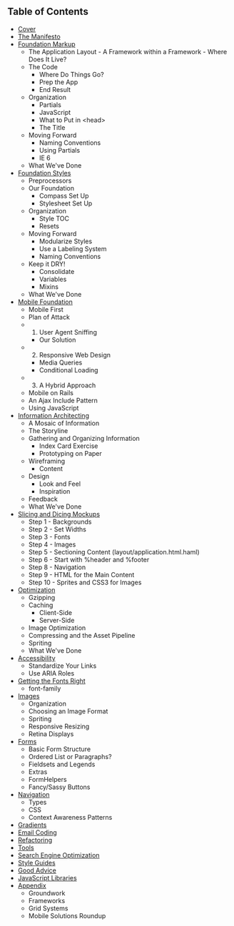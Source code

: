 Table of Contents
-----------------

- [Cover][]
- [The Manifesto][]
- [Foundation Markup][]
    -  The Application Layout
      - A Framework within a Framework
      - Where Does It Live?
    - The Code
      - Where Do Things Go?
      - Prep the App
      - End Result
    - Organization
      - Partials
      - JavaScript
      - What to Put in \<head>
      - The Title
    - Moving Forward
      - Naming Conventions
      - Using Partials
      - IE 6
    - What We've Done
- [Foundation Styles][]
    - Preprocessors
    - Our Foundation
      - Compass Set Up
      - Stylesheet Set Up
    - Organization
      - Style TOC
      - Resets
    - Moving Forward
      - Modularize Styles
      - Use a Labeling System
      - Naming Conventions
    - Keep it DRY!
      - Consolidate
      - Variables
      - Mixins
    - What We've Done
- [Mobile Foundation][]
    - Mobile First
    - Plan of Attack
    - 1. User Agent Sniffing
      - Our Solution
    - 2. Responsive Web Design
      - Media Queries
      - Conditional Loading
    - 3. A Hybrid Approach
    - Mobile on Rails
    - An Ajax Include Pattern
    - Using JavaScript
- [Information Architecting][]
    - A Mosaic of Information
    - The Storyline
    - Gathering and Organizing Information
      - Index Card Exercise
      - Prototyping on Paper
    - Wireframing
      - Content
    - Design
      - Look and Feel
      - Inspiration
    - Feedback
    - What We've Done
- [Slicing and Dicing Mockups][]
  - Step 1 - Backgrounds
  - Step 2 - Set Widths
  - Step 3 - Fonts
  - Step 4 - Images
  - Step 5 - Sectioning Content (layout/application.html.haml)
  - Step 6 - Start with %header and %footer
  - Step 8 - Navigation
  - Step 9 - HTML for the Main Content
  - Step 10 - Sprites and CSS3 for Images
- [Optimization][]
    - Gzipping
    - Caching
      - Client-Side
      - Server-Side
    - Image Optimization
    - Compressing and the Asset Pipeline
    - Spriting
    - What We've Done
- [Accessibility][]
  - Standardize Your Links
  - Use ARIA Roles
- [Getting the Fonts Right][]
  - font-family
- [Images][]
  - Organization
  - Choosing an Image Format
  - Spriting
  - Responsive Resizing
  - Retina Displays
- [Forms][]
  - Basic Form Structure
  - Ordered List or Paragraphs?
  - Fieldsets and Legends
  - Extras
  - FormHelpers
  - Fancy/Sassy Buttons
- [Navigation][]
  - Types
  - CSS
  - Context Awareness Patterns
- [Gradients][]
- [Email Coding][]
- [Refactoring][]
- [Tools][]
- [Search Engine Optimization][]
- [Style Guides][]
- [Good Advice][]
- [JavaScript Libraries][]
- [Appendix][]
  - Groundwork
  - Frameworks
  - Grid Systems
  - Mobile Solutions Roundup

[Cover]:                             https://github.com/maxxiimo/the-front-end-manifesto/blob/master/cover.md
[The Manifesto]:                     https://github.com/maxxiimo/the-front-end-manifesto/blob/master/the-manifesto.md
[Foundation Markup]:                 https://github.com/maxxiimo/the-front-end-manifesto/blob/master/foundation-markup.md
[Foundation Styles]:                 https://github.com/maxxiimo/the-front-end-manifesto/blob/master/foundation-styles.md
[Mobile Foundation]:                 https://github.com/maxxiimo/the-front-end-manifesto/blob/master/mobile-foundation.md
[Optimization]:                      https://github.com/maxxiimo/the-front-end-manifesto/blob/master/optimization.md
[Accessibility]:                     https://github.com/maxxiimo/the-front-end-manifesto/blob/master/accessibility.md
[Slicing and Dicing Mockups]:        https://github.com/maxxiimo/the-front-end-manifesto/blob/master/slicing-and-dicing-mockups.md
[Information Architecting]:          https://github.com/maxxiimo/the-front-end-manifesto/blob/master/information-architecting.md
[Getting the Fonts Right]:           https://github.com/maxxiimo/the-front-end-manifesto/blob/master/getting-the-fonts-right.md
[Images]:                            https://github.com/maxxiimo/the-front-end-manifesto/blob/master/images.md
[Forms]:                             https://github.com/maxxiimo/the-front-end-manifesto/blob/master/forms.md
[Navigation]:                        https://github.com/maxxiimo/the-front-end-manifesto/blob/master/navigation.md
[Gradients]:                         https://github.com/maxxiimo/the-front-end-manifesto/blob/master/gradients.md
[Email Coding]:                      https://github.com/maxxiimo/the-front-end-manifesto/blob/master/email-coding.md
[Refactoring]:                       https://github.com/maxxiimo/the-front-end-manifesto/blob/master/refactoring.md
[Tools]:                             https://github.com/maxxiimo/the-front-end-manifesto/blob/master/tools.md
[Search Engine Optimization]:        https://github.com/maxxiimo/the-front-end-manifesto/blob/master/search-engine-optimization.md
[Style Guides]:                      https://github.com/maxxiimo/the-front-end-manifesto/blob/master/style-guides.md
[Good Advice]:                       https://github.com/maxxiimo/the-front-end-manifesto/blob/master/good-advice.md
[JavaScript Libraries]:              https://github.com/maxxiimo/the-front-end-manifesto/blob/master/javascript-libraries.md
[Appendix]:                          https://github.com/maxxiimo/the-front-end-manifesto/blob/master/appendix.md
